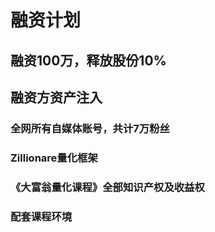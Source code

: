 # 融资计划

## 融资100万，释放股份10%
## 融资方资产注入
### 全网所有自媒体账号，共计7万粉丝
### Zillionare量化框架
### 《大富翁量化课程》全部知识产权及收益权
### 配套课程环境

